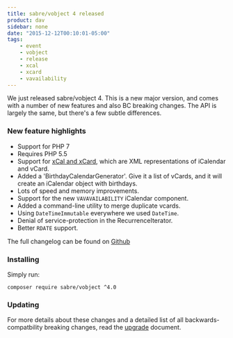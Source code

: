 ```yaml
---
title: sabre/vobject 4 released
product: dav
sidebar: none
date: "2015-12-12T00:10:01-05:00"
tags:
    - event
    - vobject
    - release
    - xcal
    - xcard
    - vavailability
---
```


We just released sabre/vobject 4. This is a new major version, and comes with a
number of new features and also BC breaking changes. The API is largely the
same, but there's a few subtle differences.

### New feature highlights

* Support for PHP 7
* Requires PHP 5.5
* Support for [xCal and xCard][2], which are XML representations of iCalendar
  and vCard.  
* Added a 'BirthdayCalendarGenerator'. Give it a list of vCards, and it will
  create an iCalendar object with birthdays.
* Lots of speed and memory improvements.  
* Support for the new `VAVAVAILABILITY` iCalendar component.
* Added a command-line utility to merge duplicate vcards.
* Using `DateTimeImmutable` everywhere we used `DateTime`.
* Denial of service-protection in the RecurrenceIterator.
* Better `RDATE` support.

The full changelog can be found on [Github][1]

### Installing

Simply run:

    composer require sabre/vobject ^4.0

### Updating

For more details about these changes and a detailed list of all backwards-
compatbility breaking changes, read the [upgrade][3] document.


[1]: https://github.com/fruux/sabre-vobject/blob/4.0.0/CHANGELOG.md
[2]: /vobject/xcal_xcard/
[3]: /vobject/uprade_to_4/
